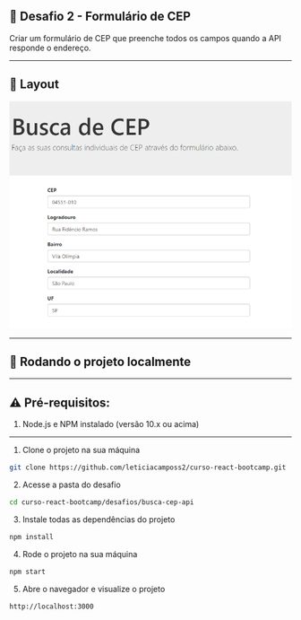 ## 🤯 Desafio 2 - Formulário de CEP

Criar um formulário de CEP que preenche todos os campos quando a API responde o endereço.

****
## 🎨 Layout

![busca-cep-api](./src/assets/buscaCep.png)

****

## 🚀 Rodando o projeto localmente

****

## ⚠️ Pré-requisitos:

1. Node.js e NPM instalado (versão 10.x ou acima)

****

1. Clone o projeto na sua máquina

```sh
git clone https://github.com/leticiacamposs2/curso-react-bootcamp.git
```

2. Acesse a pasta do desafio

```sh
cd curso-react-bootcamp/desafios/busca-cep-api
```

3. Instale todas as dependências do projeto

```sh
npm install
```

4. Rode o projeto na sua máquina

```sh
npm start
```

5. Abre o navegador e visualize o projeto

```sh
http://localhost:3000
```

